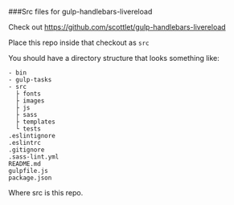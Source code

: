 ###Src files for gulp-handlebars-livereload

Check out https://github.com/scottlet/gulp-handlebars-livereload

Place this repo inside that checkout as ```src```

You should have a directory structure that looks something like:

```
- bin
- gulp-tasks
- src
  ├ fonts
  ├ images
  ├ js
  ├ sass
  ├ templates
  └ tests
.eslintignore
.eslintrc
.gitignore
.sass-lint.yml
README.md
gulpfile.js
package.json
```

Where src is this repo.
